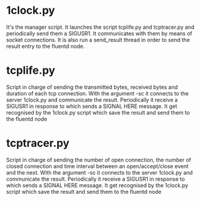 # 1clock.py
It's the manager script.
It launches the script tcplife.py and tcptracer.py and periodically send them a SIGUSR1. It communicates with them by means of socket connections.
It is also run a send_result thread in order to send the result entry to the fluentd node.

# tcplife.py
Script in charge of sending the transmitted bytes, received bytes and duration of each tcp connection. With the argument -sc it connects to the server 1clock.py and communicate the result. Periodically it receive a SIGUSR1 in response to which sends a SIGNAL HERE message. It get recognised by the 1clock.py script which save the result and send them to the fluentd node

# tcptracer.py
Script in charge of sending the number of open connection, the number of closed connection and time interval between an open/accept/close event and the next. With the argument -sc it connects to the server 1clock.py and communicate the result. Periodically it receive a SIGUSR1 in response to which sends a SIGNAL HERE message. It get recognised by the 1clock.py script which save the result and send them to the fluentd node